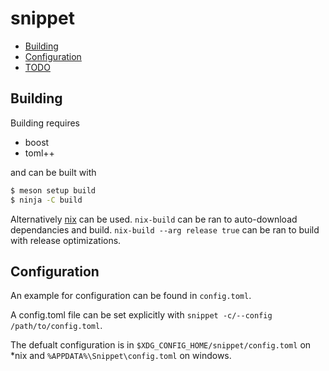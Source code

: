 # snippet

- [Building](#building)
- [Configuration](#configuration)
- [TODO](TODO.md)

## Building

Building requires
* boost
* toml++

and can be built with
```bash
$ meson setup build
$ ninja -C build
```

Alternatively [nix](https://nixos.org/) can be used.
`nix-build` can be ran to auto-download dependancies and build.
`nix-build --arg release true` can be ran to build with release optimizations.

## Configuration

An example for configuration can be found in `config.toml`.

A config.toml file can be set explicitly with `snippet -c/--config /path/to/config.toml`.

The defualt configuration is in `$XDG_CONFIG_HOME/snippet/config.toml` on *nix and `%APPDATA%\Snippet\config.toml` on windows.
